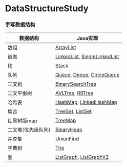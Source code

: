 # DataStructureStudy
### 手写数据结构

 

| 数据结构           | Java实现                                                     |
| ------------------ | ------------------------------------------------------------ |
| 数组               | [ArrayList](./src/main/java/com/Jie/ArrayListStudy/ArrayList.java) |
| 链表               | [LinkedList](./src/main/java/com/Jie/LinkedListStudy/LinkedList.java), [SingleLinkedList](src/main/java/com/Jie/Older/SingleLinkedList.java) |
| 栈                 | [Stack](./src/main/java/com/Jie/StackStudy/Stack.java)       |
| 队列               | [Queue](./src/main/java/com/Jie/QueueStudy/Queue.java), [Deque](src/main/java/com/Jie/QueueStudy/Deque.java), [CircleQueue](src/main/java/com/Jie/QueueStudy/circle/CircleQueue.java) |
| 二叉树             | [BinarySearchTree](src/main/java/com/Jie/BinarySearchTreeStudy/BinarySearchTree.java) |
| 二叉平衡树         | [AVLTree](src/main/java/com/Jie/AVLTreeStudy/tree/AVLTree.java), [RBTree](src/main/java/com/Jie/RBTreeStudy/tree/RBTree.java) |
| 哈希表             | [HashMap](src/main/java/com/Jie/HashMapStudy/map/HashMap.java), [LinkedHashMap](src/main/java/com/Jie/HashMapStudy/map/LinkedHashMap.java) |
| 集合               | [TreeSet](src/main/java/com/Jie/TreeMapStudy/set/TreeSet.java), [ListSet](src/main/java/com/Jie/SetStudy/set/ListSet.java) |
| 红黑树版map        | [TreeMap](src/main/java/com/Jie/TreeMapStudy/map/TreeMap.java) |
| 二叉堆(优先级队列) | [BinaryHeap](src/main/java/com/Jie/HeapStudy/BinaryHeap.java) |
| 并查集             | [UnionFind](src/main/java/com/Jie/JointSearchSetStudy/UnionFind.java) |
| 字典树             | [Trie](src/main/java/com/Jie/TrieStudy/Trie.java)            |
| 图                 | [ListGraph](src/main/java/com/Jie/GraphStudy/ListGraph.java), [ListGraphV2](src/main/java/com/dataStruct/Graph/ListGraph.java) |



